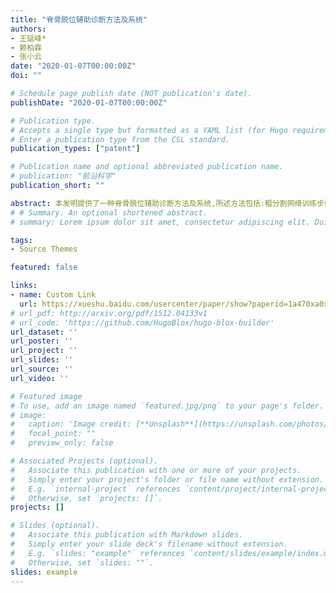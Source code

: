 ```yaml
---
title: "脊骨脱位辅助诊断方法及系统" 
authors:
- 王延峰*
- 赖柏霖
- 张小云
date: "2020-01-07T00:00:00Z"
doi: ""

# Schedule page publish date (NOT publication's date).
publishDate: "2020-01-07T00:00:00Z"

# Publication type.
# Accepts a single type but formatted as a YAML list (for Hugo requirements).
# Enter a publication type from the CSL standard.
publication_types: ["patent"]

# Publication name and optional abbreviated publication name.
# publication: "前沿科学"
publication_short: ""

abstract: 本发明提供了一种脊骨脱位辅助诊断方法及系统,所述方法包括:粗分割网络训练步骤:通过少量标注了脊骨椎体四个顶点的数据训练粗略的分割网络;滑窗提取步骤:对输入图像按照其中脊骨椎体的大小提取滑窗进行数据增广;特征提取步骤:对于输入的医疗影像通过深度神经网络提取高层语义特征;类别激活图生成步骤:利用分类网络中已有的参数生成类别激活图;专家知识引导步骤:利用分割网络得到粗略分割结果定位前后边缘的大致位置,并以此约束神经网络类别激活图中的概率分布.本发明对于脊骨脱位诊断的准确率和可解释性,并且在数据量较小时能保持很好的性能.
# # Summary. An optional shortened abstract.
# summary: Lorem ipsum dolor sit amet, consectetur adipiscing elit. Duis posuere tellus ac convallis placerat. Proin tincidunt magna sed ex sollicitudin condimentum.

tags:
- Source Themes

featured: false

links:
- name: Custom Link
  url: https://xueshu.baidu.com/usercenter/paper/show?paperid=1a470xa0x33d0vy06u140j206a513538&site=xueshu_se
# url_pdf: http://arxiv.org/pdf/1512.04133v1
# url_code: 'https://github.com/HugoBlox/hugo-blox-builder'
url_dataset: ''
url_poster: ''
url_project: ''
url_slides: ''
url_source: ''
url_video: ''

# Featured image
# To use, add an image named `featured.jpg/png` to your page's folder. 
# image:
#   caption: 'Image credit: [**Unsplash**](https://unsplash.com/photos/s9CC2SKySJM)'
#   focal_point: ""
#   preview_only: false

# Associated Projects (optional).
#   Associate this publication with one or more of your projects.
#   Simply enter your project's folder or file name without extension.
#   E.g. `internal-project` references `content/project/internal-project/index.md`.
#   Otherwise, set `projects: []`.
projects: []

# Slides (optional).
#   Associate this publication with Markdown slides.
#   Simply enter your slide deck's filename without extension.
#   E.g. `slides: "example"` references `content/slides/example/index.md`.
#   Otherwise, set `slides: ""`.
slides: example
---
```

